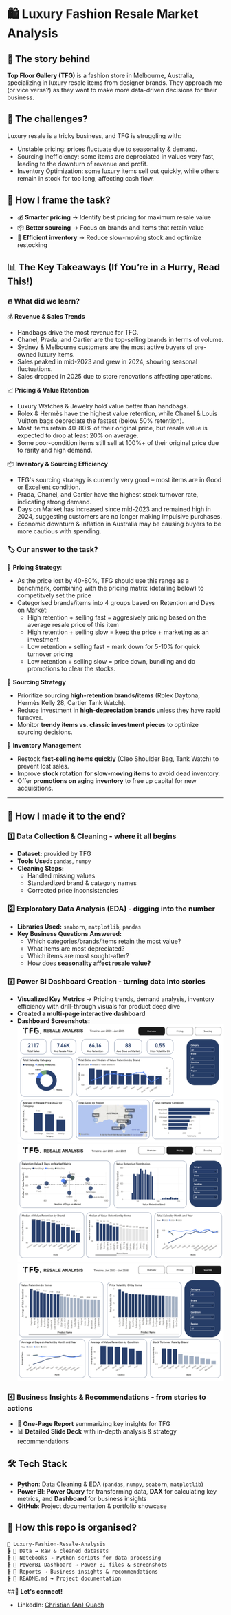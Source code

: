 # 🛍️ Luxury Fashion Resale Market Analysis  

## 📌 The story behind
**Top Floor Gallery (TFG)** is a fashion store in Melbourne, Australia, specializing in luxury resale items from designer brands. They approach me (or vice versa?) as they want to make more data-driven decisions for their business.   

## 🚨 The challenges?
Luxury resale is a tricky business, and TFG is struggling with:
- Unstable pricing: prices fluctuate due to seasonality & demand.
- Sourcing Inefficiency: some items are depreciated in values very fast, leading to the downturn of revenue and profit.
- Inventory Optimization: some luxury items sell out quickly, while others remain in stock for too long, affecting cash flow.

## 🎯 How I frame the task?   
- 💰 **Smarter pricing** → Identify best pricing for maximum resale value  
- 📦 **Better sourcing** → Focus on brands and items that retain value  
- 🔄 **Efficient inventory** → Reduce slow-moving stock and optimize restocking  

## 📊 **The Key Takeaways (If You’re in a Hurry, Read This!)**  

### 🔥 **What did we learn?**
💰 **Revenue & Sales Trends**
- Handbags drive the most revenue for TFG.
- Chanel, Prada, and Cartier are the top-selling brands in terms of volume.
- Sydney & Melbourne customers are the most active buyers of pre-owned luxury items.
- Sales peaked in mid-2023 and grew in 2024, showing seasonal fluctuations.
- Sales dropped in 2025 due to store renovations affecting operations.

📈 **Pricing & Value Retention**
- Luxury Watches & Jewelry hold value better than handbags.
- Rolex & Hermès have the highest value retention, while Chanel & Louis Vuitton bags depreciate the fastest (below 50% retention).
- Most items retain 40-80% of their original price, but resale value is expected to drop at least 20% on average.
- Some poor-condition items still sell at 100%+ of their original price due to rarity and high demand.

📦 **Inventory & Sourcing Efficiency**
- TFG's sourcing strategy is currently very good – most items are in Good or Excellent condition.
- Prada, Chanel, and Cartier have the highest stock turnover rate, indicating strong demand.
- Days on Market has increased since mid-2023 and remained high in 2024, suggesting customers are no longer making impulsive purchases.
- Economic downturn & inflation in Australia may be causing buyers to be more cautious with spending.

### 🏷 **Our answer to the task?**
📌 **Pricing Strategy**:  
- As the price lost by 40-80%, TFG should use this range as a benchmark, combining with the pricing matrix (detailing below) to competitvely set the price
- Categorised brands/items into 4 groups based on Retention and Days on Market:
  - High retention + selling fast = aggresively pricing based on the average resale price of this item
  - High retention + selling slow = keep the price + marketing as an investment 
  - Low retention + selling fast = mark down for 5-10% for quick turnover pricing
  - Low retention + selling slow = price down, bundling and do promotions to clear the stocks.
  
📌 **Sourcing Strategy**  
- Prioritize sourcing **high-retention brands/items** (Rolex Daytona, Hermès Kelly 28, Cartier Tank Watch).  
- Reduce investment in **high-depreciation brands** unless they have rapid turnover.  
- Monitor **trendy items vs. classic investment pieces** to optimize sourcing decisions.

📌 **Inventory Management**  
- Restock **fast-selling items quickly** (Cleo Shoulder Bag, Tank Watch) to prevent lost sales.  
- Improve **stock rotation for slow-moving items** to avoid dead inventory.  
- Offer **promotions on aging inventory** to free up capital for new acquisitions.  
---

## 🔄 **How I made it to the end?**  
### **1️⃣ Data Collection & Cleaning - where it all begins**  
- **Dataset:** provided by TFG  
- **Tools Used:** `pandas`, `numpy`  
- **Cleaning Steps:**
  - Handled missing values  
  - Standardized brand & category names  
  - Corrected price inconsistencies  

### **2️⃣ Exploratory Data Analysis (EDA) - digging into the number**
- **Libraries Used:** `seaborn`, `matplotlib`, `pandas`
- **Key Business Questions Answered:**  
  - Which categories/brands/items retain the most value?  
  - What items are most depreciated?  
  - Which items are most sought-after?  
  - How does **seasonality affect resale value?**  

### **3️⃣ Power BI Dashboard Creation - turning data into stories**  
- **Visualized Key Metrics** → Pricing trends, demand analysis, inventory efficiency with drill-through visuals for product deep dive 
- **Created a multi-page interactive dashboard**  
- **Dashboard Screenshots:**  
![Sales Overview](PowerBI-dashboard/TFG_Resale_Overview.png)
![Pricing](PowerBI-dashboard/TFG_Resale_Pricing.png)
![Sourcing](PowerBI-dashboard/TFG_Resale_Sourcing.png)

### **4️⃣ Business Insights & Recommendations - from stories to actions**  
- 📄 **One-Page Report** summarizing key insights for TFG  
- 📊 **Detailed Slide Deck** with in-depth analysis & strategy recommendations  

## **🛠️ Tech Stack**  
- **Python**: Data Cleaning & EDA (`pandas`, `numpy`, `seaborn`, `matplotlib`)  
- **Power BI**: **Power Query** for transforming data, **DAX** for calculating key metrics, and **Dashboard** for business insights  
- **GitHub**: Project documentation & portfolio showcase  

## **📂 How this repo is organised?**  
```
📂 Luxury-Fashion-Resale-Analysis
┣ 📂 Data → Raw & cleaned datasets
┣ 📂 Notebooks → Python scripts for data processing
┣ 📂 PowerBI-Dashboard → Power BI files & screenshots
┣ 📂 Reports → Business insights & recommendations
┣ 📜 README.md → Project documentation
```

##📩 **Let's connect!**
- LinkedIn: [Christian (An) Quach](linkedin.com/in/anquach01)
